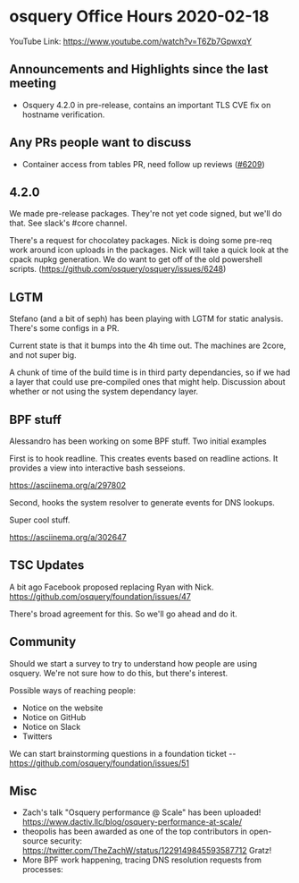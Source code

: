 # osquery Office Hours 2020-02-18

YouTube Link: https://www.youtube.com/watch?v=T6Zb7GpwxqY

## Announcements and Highlights since the last meeting

- Osquery 4.2.0 in pre-release, contains an important TLS CVE fix on
  hostname verification.

## Any PRs people want to discuss

- Container access from tables PR, need follow up reviews
  ([#6209](https://github.com/osquery/osquery/pull/6209))

## 4.2.0

We made pre-release packages. They're not yet code signed, but we'll
do that. See slack's #core channel.

There's a request for chocolatey packages. Nick is doing some pre-req
work around icon uploads in the packages. Nick will take a quick look
at the cpack nupkg generation. We do want to get off of the old
powershell scripts. (https://github.com/osquery/osquery/issues/6248)

## LGTM

Stefano (and a bit of seph) has been playing with LGTM for static
analysis. There's some configs in a PR.

Current state is that it bumps into the 4h time out. The machines are
2core, and not super big.

A chunk of time of the build time is in third party dependancies, so
if we had a layer that could use pre-compiled ones that might
help. Discussion about whether or not using the system dependancy
layer.

## BPF stuff

Alessandro has been working on some BPF stuff. Two initial examples

First is to hook readline. This creates events based on readline
actions. It provides a view into interactive bash sesseions.

https://asciinema.org/a/297802

Second, hooks the system resolver to generate events for DNS lookups.

Super cool stuff.

https://asciinema.org/a/302647


## TSC Updates

A bit ago Facebook proposed replacing Ryan with
Nick. https://github.com/osquery/foundation/issues/47

There's broad agreement for this. So we'll go ahead and do it.


## Community

Should we start a survey to try to understand how people are using
osquery. We're not sure how to do this, but there's interest.

Possible ways of reaching people:
* Notice on the website
* Notice on GitHub
* Notice on Slack
* Twitters

We can start brainstorming questions in a foundation ticket -- https://github.com/osquery/foundation/issues/51

## Misc

* Zach's talk "Osquery performance @ Scale" has been uploaded!
  https://www.dactiv.llc/blog/osquery-performance-at-scale/
* theopolis has been awarded as one of the top contributors in
  open-source security:
  https://twitter.com/TheZachW/status/1229149845593587712 Gratz!
* More BPF work happening, tracing DNS resolution requests from
  processes:
